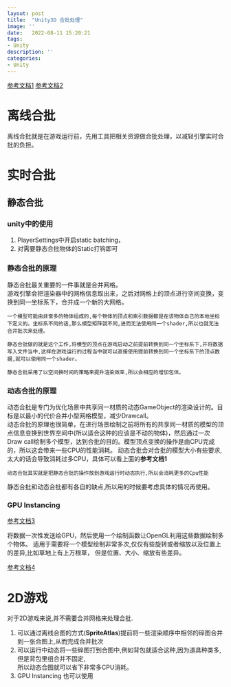 ```yaml
---
layout: post
title:  "Unity3D 合批处理"
image: ''
date:   2022-08-11 15:20:21
tags:
- Unity
description: ''
categories: 
- Unity
---
```

[参考文档1](https://zhuanlan.zhihu.com/p/352463394)
[参考文档2](https://blog.csdn.net/weixin_42186870/article/details/117675164)

# 离线合批
离线合批就是在游戏运行前，先用工具把相关资源做合批处理，以减轻引擎实时合批的负担。  

# 实时合批
## 静态合批 

### unity中的使用  
1. PlayerSettings中开启static batching，  
2. 对需要静态合批物体的Static打钩即可

### 静态合批的原理
静态合批最关重要的一件事就是合并网格。  
游戏引擎会把渲染器中的网格信息取出来，之后对网格上的顶点进行空间变换，变换到同一坐标系下，合并成一个新的大网格。  

```一个模型可能由非常多的物体组成的,每个物体的顶点和索引数据都是在该物体自己的本地坐标下定义的。坐标系不同的话,那么模型矩阵就不同,进而无法使用同一个shader,所以也就无法合并批次来处理。```  

```静态合批做的就是这个工作,将模型的顶点在游戏启动之前提前转换到同一个坐标系下,并将数据写入文件当中,这样在游戏运行的过程当中就可以直接使用提前转换到同一个坐标系下的顶点数据,就可以使用同一个shader。```

```静态合批采用了以空间换时间的策略来提升渲染效率,所以会相应的增加包体。```

### 动态合批的原理 

动态合批是专门为优化场景中共享同一材质的动态GameObject的渲染设计的。目标是以最小的代价合并小型网格模型，减少Drawcall。  
动态合批的原理也很简单，在进行场景绘制之前将所有的共享同一材质的模型的顶点信息变换到世界空间中(所以适合这种的应该是不动的物体)，然后通过一次Draw call绘制多个模型，达到合批的目的。模型顶点变换的操作是由CPU完成的，所以这会带来一些CPU的性能消耗。
动态合批会对合批的模型大小有些要求,太大的话会导致消耗过多CPU，具体可以看上面的**参考文档1**

```动态合批其实就是把静态合批的操作放到游戏运行时动态执行,所以会消耗更多的Cpu性能```

静态合批和动态合批都有各自的缺点,所以用的时候要考虑具体的情况再使用。


### GPU Instancing
[参考文档3](https://learnopengl-cn.github.io/04%20Advanced%20OpenGL/10%20Instancing/)

将数据一次性发送给GPU，然后使用一个绘制函数让OpenGL利用这些数据绘制多个物体。
适用于需要将一个模型绘制非常多次,仅仅有些旋转或者缩放以及位置上的差异,比如草地上有上万根草，
但是位置、大小、缩放有些差异。

[参考文档4](https://zhuanlan.zhihu.com/p/34499251)  


# 2D游戏
对于2D游戏来说,并不需要合并网格来处理合批.
1. 可以通过离线合图的方式(**SpriteAtlas**)提前将一些渲染顺序中相邻的碎图合并到一张合图上,从而完成合并批次
2. 可以运行中动态将一些碎图打到合图中,例如背包就适合这种,因为道具种类多,但是背包里组合并不固定,  
所以动态合图就可以省下非常多CPU消耗。
3. GPU Instancing 也可以使用